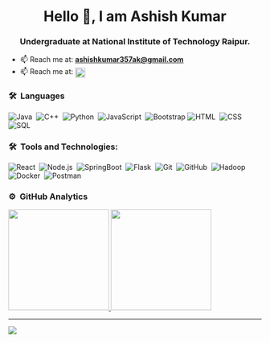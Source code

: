 <h1 align="center">Hello 👋, I am Ashish Kumar</h1>
<h3 align="center">Undergraduate at National Institute of Technology Raipur.</h3>

- 📫 Reach me at: **ashishkumar357ak@gmail.com**
- 📫 Reach me at: <a href="https://www.linkedin.com/in/ashish-7-kumar/" target="blank"><img align="center" src="https://cdn.jsdelivr.net/npm/simple-icons@3.0.1/icons/linkedin.svg" alt="https://www.linkedin.com/in/ashish-7-kumar/" height="20" width="20" /></a>


### 🛠 &nbsp;Languages
![Java](https://img.shields.io/badge/-Java-05122A?style=flat&logo=Java&logoColor=FFA518)&nbsp;
![C++](https://img.shields.io/badge/-C++-05122A?style=flat&logo=C%2B%2B&logoColor=00599C)&nbsp;
![Python](https://img.shields.io/badge/-Python-05122A?style=flat&logo=python)&nbsp;
![JavaScript](https://img.shields.io/badge/-JavaScript-05122A?style=flat&logo=javascript)&nbsp;
![Bootstrap](https://img.shields.io/badge/-Bootstrap-05122A?style=flat&logo=bootstrap&logoColor=563D7C)
![HTML](https://img.shields.io/badge/-HTML-05122A?style=flat&logo=HTML5)&nbsp;
![CSS](https://img.shields.io/badge/-CSS-05122A?style=flat&logo=CSS3&logoColor=1572B6)&nbsp;
![SQL](https://img.shields.io/badge/-SQL-000?&logo=MySQL)

### 🛠 &nbsp;Tools and Technologies:
![React](https://img.shields.io/badge/-React-05122A?style=flat&logo=react)&nbsp;
![Node.js](https://img.shields.io/badge/-Node.js-05122A?style=flat&logo=node.js)&nbsp;
![SpringBoot](https://img.shields.io/badge/-Spring-000?&logo=SpringBoot)&nbsp;
![Flask](https://img.shields.io/badge/-Flask-05122A?style=flat&logo=flask)&nbsp;
![Git](https://img.shields.io/badge/-Git-05122A?style=flat&logo=git)&nbsp;
![GitHub](https://img.shields.io/badge/-GitHub-05122A?style=flat&logo=github)&nbsp;
![Hadoop](https://img.shields.io/badge/-Hadoop-05122A?style=flat&logo=Hadoop)&nbsp;
![Docker](https://img.shields.io/badge/-Docker-000?&logo=Docker)&nbsp;
![Postman](https://img.shields.io/badge/-Postman-000?&logo=Postman)&nbsp;

### ⚙️ &nbsp;GitHub Analytics
<p align="left">
<a href="https://github.com/Ashish-kumar7">
  <img height="200em" src="https://github-readme-stats.vercel.app/api?username=ashish-kumar7&show_icons=true&theme=midnight-purple&include_all_commits=true&count_private=true" />
 <img height="200em" src="https://github-readme-stats-eight-theta.vercel.app/api/top-langs/?username=Ashish-kumar7&layout=compact&langs_count=10&theme=midnight-purple"/>
</a>
</p>
<hr>
<p><img align="center" src="https://github-readme-streak-stats.herokuapp.com/?user=ashish-kumar7&theme=midnight-purple"/></p>
